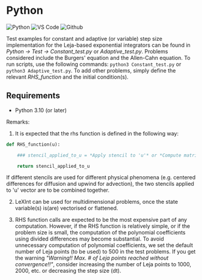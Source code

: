 # Python

![Python](https://img.shields.io/badge/Python-FFD43B?style=for-the-badge&logo=python&logoColor=blue)
![VS Code](https://img.shields.io/badge/VSCode-0078D4?style=for-the-badge&logo=visual%20studio%20code&logoColor=white)
![Github](https://img.shields.io/badge/GitHub-100000?style=for-the-badge&logo=github&logoColor=white)

Test examples for constant and adaptive (or variable) step size implementation for the Leja-based exponential integrators can be found in *Python &rarr; Test &rarr; Constant_test.py* or *Adaptive_test.py*. Problems considered include the Burgers' equation and the Allen-Cahn equation. To run scripts, use the following commands: `python3 Constant_test.py` or `python3 Adaptive_test.py`. To add other problems, simply define the relevant *RHS_function* and the initial condition(s).

## Requirements
- Python 3.10 (or later)

Remarks:
1. It is expected that the rhs function is defined in the following way:

```python
def RHS_function(u):

	### stencil_applied_to_u = *Apply stencil to 'u'* or *Compute matrix-vector products*

	return stencil_applied_to_u
```

   If different stencils are used for different physical phenomena (e.g. centered differences for diffusion and upwind for advection), the two stencils applied to 'u' vector are to be combined together.

2. LeXInt can be used for multidimensional problems, once the state variable(s) is(are) vectorised or flattened.

3. RHS function calls are expected to be the most expensive part of any computation. However, if the RHS function is relatively simple, or if the problem size is small, the computation of the polynomial coefficients using divided differences may become substantial. To avoid unnecessary computation of polynomial coefficients, we set the default number of Leja points (to be used) to 500 in the test problems. If you get the warning *"Warning!! Max. # of Leja points reached without convergence!!"*, consider increasing the number of Leja points to 1000, 2000, etc. or decreasing the step size (dt).
